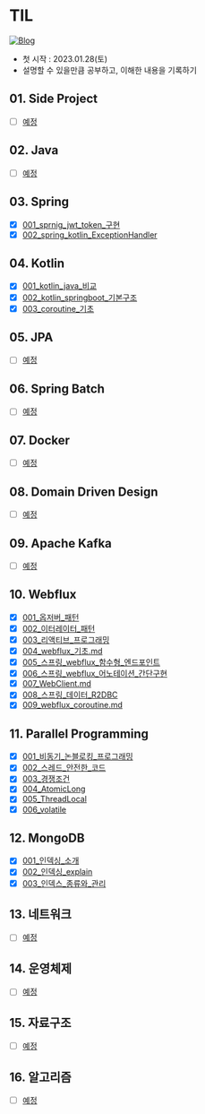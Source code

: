 # TIL
[![Blog](https://img.shields.io/badge/Blog-https://devfunny.tistory.com/-green.svg)](https://devfunny.tistory.com/)

- 첫 시작 : 2023.01.28(토)
- 설명할 수 있을만큼 공부하고, 이해한 내용을 기록하기

## 01. Side Project

* [ ] [예정](https://github.com/seohaem)

## 02. Java

* [ ] [예정](https://github.com/seohaem)

## 03. Spring

* [x] [001_sprnig_jwt_token_구현](https://github.com/seohaem/TIL/blob/master/03_spring/001_sprnig_jwt_token_%EA%B5%AC%ED%98%84.md)
* [x] [002_spring_kotlin_ExceptionHandler](https://github.com/seohaem/TIL/blob/master/03_spring/002_spring_kotlin_ExceptionHandler.md)

## 04. Kotlin

* [x] [001_kotlin_java_비교](https://github.com/seohaem/TIL/blob/master/04_kotlin/001_kotlin_java_%EB%B9%84%EA%B5%90.md)
* [x] [002_kotlin_springboot_기본구조](https://github.com/seohaem/TIL/blob/master/04_kotlin/002_kotlin_springboot_%EA%B8%B0%EB%B3%B8%EA%B5%AC%EC%A1%B0.md)
* [x] [003_coroutine_기초](https://github.com/seohaem/TIL/blob/master/04_kotlin/003_coroutine_%EA%B8%B0%EC%B4%88.md)

## 05. JPA

* [ ] [예정](https://github.com/seohaem)

## 06. Spring Batch

* [ ] [예정](https://github.com/seohaem)

## 07. Docker

* [ ] [예정](https://github.com/seohaem)

## 08. Domain Driven Design

* [ ] [예정](https://github.com/seohaem)

## 09. Apache Kafka

* [ ] [예정](https://github.com/seohaem)

## 10. Webflux

* [x] [001_옵저버_패턴](https://github.com/seohaem/TIL/blob/master/10_webflux/001_%EC%98%B5%EC%A0%80%EB%B2%84_%ED%8C%A8%ED%84%B4.md)
* [x] [002_이터레이터_패턴](https://github.com/seohaem/TIL/blob/master/10_webflux/002_%EC%9D%B4%ED%84%B0%EB%A0%88%EC%9D%B4%ED%84%B0_%ED%8C%A8%ED%84%B4.md)
* [x] [003_리액티브_프로그래밍](https://github.com/seohaem/TIL/blob/master/10_webflux/003_%EB%A6%AC%EC%95%A1%ED%8B%B0%EB%B8%8C_%ED%94%84%EB%A1%9C%EA%B7%B8%EB%9E%98%EB%B0%8D.md)
* [x] [004_webflux_기초.md
](https://github.com/seohaem/TIL/blob/master/10_webflux/004_webflux_%EA%B8%B0%EC%B4%88.md)
* [x] [005_스프링_webflux_함수형_엔드포인트
](https://github.com/seohaem/TIL/blob/master/10_webflux/005_%EC%8A%A4%ED%94%84%EB%A7%81_webflux_%ED%95%A8%EC%88%98%ED%98%95_%EC%97%94%EB%93%9C%ED%8F%AC%EC%9D%B8%ED%8A%B8.md)
* [x] [006_스프링_webflux_어노테이션_간단구현](https://github.com/seohaem/TIL/blob/master/10_webflux/006_%EC%8A%A4%ED%94%84%EB%A7%81_webflux_%EC%96%B4%EB%85%B8%ED%85%8C%EC%9D%B4%EC%85%98_%EA%B0%84%EB%8B%A8%EA%B5%AC%ED%98%84.md)
* [x] [007_WebClient.md](https://github.com/seohaem/TIL/blob/master/10_webflux/007_WebClient.md)
* [x] [008_스프링_데이터_R2DBC](https://github.com/seohaem/TIL/blob/master/10_webflux/008_%EC%8A%A4%ED%94%84%EB%A7%81_%EB%8D%B0%EC%9D%B4%ED%84%B0_R2DBC.md)
* [x] [009_webflux_coroutine.md](https://github.com/seohaem/TIL/blob/master/10_webflux/009_webflux_coroutine.md)

## 11. Parallel Programming

* [x] [001_비동기_논블로킹_프로그래밍](https://github.com/seohaem/TIL/blob/master/11_parallelProgramming/001_%EB%B9%84%EB%8F%99%EA%B8%B0_%EB%85%BC%EB%B8%94%EB%A1%9C%ED%82%B9_%ED%94%84%EB%A1%9C%EA%B7%B8%EB%9E%98%EB%B0%8D.md)
* [x] [002_스레드_안전한_코드](https://github.com/seohaem/TIL/blob/master/11_parallelProgramming/002_%EC%8A%A4%EB%A0%88%EB%93%9C_%EC%95%88%EC%A0%84%ED%95%9C_%EC%BD%94%EB%93%9C.md)
* [x] [003_경쟁조건](https://github.com/seohaem/TIL/blob/master/11_parallelProgramming/003_%EA%B2%BD%EC%9F%81%EC%A1%B0%EA%B1%B4.md)
* [x] [004_AtomicLong](https://github.com/seohaem/TIL/blob/master/11_parallelProgramming/004_AtomicLong.md)
* [x] [005_ThreadLocal](https://github.com/seohaem/TIL/blob/master/11_parallelProgramming/005_ThreadLocal.md)
* [x] [006_volatile](https://github.com/seohaem/TIL/blob/master/11_parallelProgramming/006_volatile.md)

## 12. MongoDB

* [x] [001_인덱싱_소개](https://github.com/seohaem/TIL/blob/master/12_mongodb/001_%EC%9D%B8%EB%8D%B1%EC%8B%B1_%EC%86%8C%EA%B0%9C.md)
* [x] [002_인덱싱_explain](https://github.com/seohaem/TIL/blob/master/12_mongodb/002_%EC%9D%B8%EB%8D%B1%EC%8B%B1_explain.md)
* [x] [003_인덱스_종류와_관리](https://github.com/seohaem/TIL/blob/master/12_mongodb/003_%EC%9D%B8%EB%8D%B1%EC%8A%A4_%EC%A2%85%EB%A5%98%EC%99%80_%EA%B4%80%EB%A6%AC.md)

## 13. 네트워크

* [ ] [예정](https://github.com/seohaem)

## 14. 운영체제

* [ ] [예정](https://github.com/seohaem)

## 15. 자료구조

* [ ] [예정](https://github.com/seohaem)

## 16. 알고리즘

* [ ] [예정](https://github.com/seohaem)
